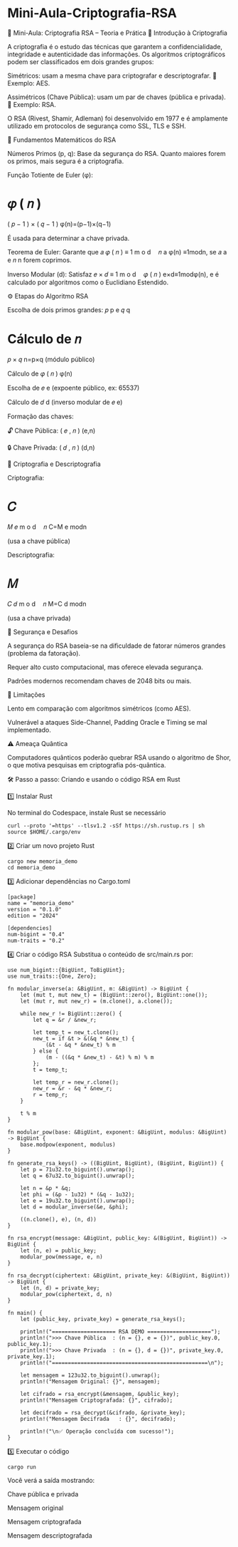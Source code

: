   # Mini-Aula-Criptografia-RSA
  
  🧠 Mini-Aula: Criptografia RSA – Teoria e Prática
  📘 Introdução à Criptografia
  
  A criptografia é o estudo das técnicas que garantem a confidencialidade, integridade e autenticidade das informações.
  Os algoritmos criptográficos podem ser classificados em dois grandes grupos:
  
  Simétricos: usam a mesma chave para criptografar e descriptografar.
  🔹 Exemplo: AES.
  
  Assimétricos (Chave Pública): usam um par de chaves (pública e privada).
  🔹 Exemplo: RSA.
  
  O RSA (Rivest, Shamir, Adleman) foi desenvolvido em 1977 e é amplamente utilizado em protocolos de segurança como SSL, TLS e SSH.
  
  🔑 Fundamentos Matemáticos do RSA
  
  Números Primos (p, q):
  Base da segurança do RSA. Quanto maiores forem os primos, mais segura é a criptografia.
  
  Função Totiente de Euler (φ):
  
  𝜑
  (
  𝑛
  )
  =
  (
  𝑝
  −
  1
  )
  ×
  (
  𝑞
  −
  1
  )
  φ(n)=(p−1)×(q−1)
  
  É usada para determinar a chave privada.
  
  Teorema de Euler:
  Garante que 
  𝑎
  𝜑
  (
  𝑛
  )
  ≡
  1
  m
  o
  d
   
   
  𝑛
  a
  φ(n)
  ≡1modn, se 
  𝑎
  a e 
  𝑛
  n forem coprimos.
  
  Inverso Modular (d):
  Satisfaz 
  𝑒
  ×
  𝑑
  ≡
  1
  m
  o
  d
   
   
  𝜑
  (
  𝑛
  )
  e×d≡1modφ(n), e é calculado por algoritmos como o Euclidiano Estendido.
  
  ⚙️ Etapas do Algoritmo RSA
  
  Escolha de dois primos grandes: 
  𝑝
  p e 
  𝑞
  q
  
  Cálculo de 
  𝑛
  =
  𝑝
  ×
  𝑞
  n=p×q (módulo público)
  
  Cálculo de 
  𝜑
  (
  𝑛
  )
  φ(n)
  
  Escolha de 
  𝑒
  e (expoente público, ex: 65537)
  
  Cálculo de 
  𝑑
  d (inverso modular de 
  𝑒
  e)
  
  Formação das chaves:
  
  🔓 Chave Pública: 
  (
  𝑒
  ,
  𝑛
  )
  (e,n)
  
  🔒 Chave Privada: 
  (
  𝑑
  ,
  𝑛
  )
  (d,n)
  
  🔐 Criptografia e Descriptografia
  
  Criptografia:
  
  𝐶
  =
  𝑀
  𝑒
  m
  o
  d
   
   
  𝑛
  C=M
  e
  modn
  
  (usa a chave pública)
  
  Descriptografia:
  
  𝑀
  =
  𝐶
  𝑑
  m
  o
  d
   
   
  𝑛
  M=C
  d
  modn
  
  (usa a chave privada)
  
  🧩 Segurança e Desafios
  
  A segurança do RSA baseia-se na dificuldade de fatorar números grandes (problema da fatoração).
  
  Requer alto custo computacional, mas oferece elevada segurança.
  
  Padrões modernos recomendam chaves de 2048 bits ou mais.
  
  🚫 Limitações
  
  Lento em comparação com algoritmos simétricos (como AES).
  
  Vulnerável a ataques Side-Channel, Padding Oracle e Timing se mal implementado.
  
  ⚠️ Ameaça Quântica
  
  Computadores quânticos poderão quebrar RSA usando o algoritmo de Shor, o que motiva pesquisas em criptografia pós-quântica.

🛠️ Passo a passo: Criando e usando o código RSA em Rust

1️⃣ Instalar Rust

No terminal do Codespace, instale Rust se necessário

    curl --proto '=https' --tlsv1.2 -sSf https://sh.rustup.rs | sh
    source $HOME/.cargo/env

2️⃣ Criar um novo projeto Rust

    cargo new memoria_demo
    cd memoria_demo

3️⃣ Adicionar dependências no Cargo.toml

    [package]
    name = "memoria_demo"
    version = "0.1.0"
    edition = "2024"
    
    [dependencies]
    num-bigint = "0.4"
    num-traits = "0.2"

4️⃣ Criar o código RSA
Substitua o conteúdo de src/main.rs por:

    use num_bigint::{BigUint, ToBigUint};
    use num_traits::{One, Zero};
    
    fn modular_inverse(a: &BigUint, m: &BigUint) -> BigUint {
        let (mut t, mut new_t) = (BigUint::zero(), BigUint::one());
        let (mut r, mut new_r) = (m.clone(), a.clone());
    
        while new_r != BigUint::zero() {
            let q = &r / &new_r;
    
            let temp_t = new_t.clone();
            new_t = if &t > &(&q * &new_t) {
                (&t - &q * &new_t) % m
            } else {
                (m - ((&q * &new_t) - &t) % m) % m
            };
            t = temp_t;
    
            let temp_r = new_r.clone();
            new_r = &r - &q * &new_r;
            r = temp_r;
        }
    
        t % m
    }
    
    fn modular_pow(base: &BigUint, exponent: &BigUint, modulus: &BigUint) -> BigUint {
        base.modpow(exponent, modulus)
    }
    
    fn generate_rsa_keys() -> ((BigUint, BigUint), (BigUint, BigUint)) {
        let p = 71u32.to_biguint().unwrap();
        let q = 67u32.to_biguint().unwrap();
    
        let n = &p * &q;
        let phi = (&p - 1u32) * (&q - 1u32);
        let e = 19u32.to_biguint().unwrap();
        let d = modular_inverse(&e, &phi);
    
        ((n.clone(), e), (n, d))
    }
    
    fn rsa_encrypt(message: &BigUint, public_key: &(BigUint, BigUint)) -> BigUint {
        let (n, e) = public_key;
        modular_pow(message, e, n)
    }
    
    fn rsa_decrypt(ciphertext: &BigUint, private_key: &(BigUint, BigUint)) -> BigUint {
        let (n, d) = private_key;
        modular_pow(ciphertext, d, n)
    }
    
    fn main() {
        let (public_key, private_key) = generate_rsa_keys();
    
        println!("==================== RSA DEMO ====================");
        println!(">>> Chave Pública  : (n = {}, e = {})", public_key.0, public_key.1);
        println!(">>> Chave Privada  : (n = {}, d = {})", private_key.0, private_key.1);
        println!("=================================================\n");
    
        let mensagem = 123u32.to_biguint().unwrap();
        println!("Mensagem Original: {}", mensagem);
    
        let cifrado = rsa_encrypt(&mensagem, &public_key);
        println!("Mensagem Criptografada: {}", cifrado);
    
        let decifrado = rsa_decrypt(&cifrado, &private_key);
        println!("Mensagem Decifrada   : {}", decifrado);
    
        println!("\n✅ Operação concluída com sucesso!");
    }

5️⃣ Executar o código
                
    cargo run

Você verá a saída mostrando:

Chave pública e privada

Mensagem original

Mensagem criptografada

Mensagem descriptografada

